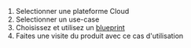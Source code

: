 1. Selectionner une plateforme Cloud
2. Selectionner un use-case
3. Choisissez et utilisez un [blueprint](/blueprints)
4. Faites une visite du produit avec ce cas d'utilisation